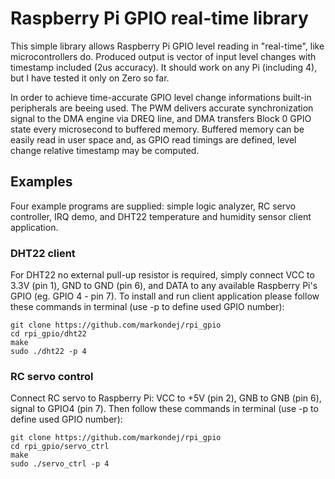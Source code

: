# Raspberry Pi GPIO real-time library

This simple library allows Raspberry Pi GPIO level reading in "real-time", like microcontrollers do. Produced output is vector of input level changes with timestamp included (2us accuracy).
It should work on any Pi (including 4), but I have tested it only on Zero so far.

In order to achieve time-accurate GPIO level change informations built-in peripherals are beeing used. The PWM delivers accurate synchronization signal to the DMA engine via DREQ line, and DMA transfers Block 0 GPIO state every microsecond to buffered memory. Buffered memory can be easily read in user space and, as GPIO read timings are defined, level change relative timestamp may be computed.

## Examples

Four example programs are supplied: simple logic analyzer, RC servo controller, IRQ demo, and DHT22 temperature and humidity sensor client application.

### DHT22 client

For DHT22 no external pull-up resistor is required, simply connect VCC to 3.3V (pin 1), GND to GND (pin 6), and DATA to any available Raspberry Pi's GPIO (eg. GPIO 4 - pin 7). To install and run client application please follow these commands in terminal (use -p to define used GPIO number):
```
git clone https://github.com/markondej/rpi_gpio
cd rpi_gpio/dht22
make
sudo ./dht22 -p 4
```

### RC servo control

Connect RC servo to Raspberry Pi: VCC to +5V (pin 2), GNB to GNB (pin 6), signal to GPIO4 (pin 7). Then follow these commands in terminal (use -p to define used GPIO number):
```
git clone https://github.com/markondej/rpi_gpio
cd rpi_gpio/servo_ctrl
make
sudo ./servo_ctrl -p 4
```
